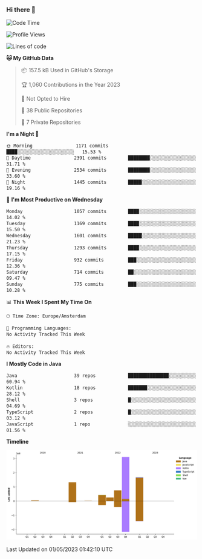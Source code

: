 ### Hi there 👋


<!--START_SECTION:waka-->
![Code Time](http://img.shields.io/badge/Code%20Time-3%2C173%20hrs%2040%20mins-blue)

![Profile Views](http://img.shields.io/badge/Profile%20Views-0-blue)

![Lines of code](https://img.shields.io/badge/From%20Hello%20World%20I%27ve%20Written-7.6%20million%20lines%20of%20code-blue)

**🐱 My GitHub Data** 

> 📦 157.5 kB Used in GitHub's Storage 
 > 
> 🏆 1,060 Contributions in the Year 2023
 > 
> 🚫 Not Opted to Hire
 > 
> 📜 38 Public Repositories 
 > 
> 🔑 7 Private Repositories 
 > 
**I'm a Night 🦉** 

```text
🌞 Morning                1171 commits        ████░░░░░░░░░░░░░░░░░░░░░   15.53 % 
🌆 Daytime                2391 commits        ████████░░░░░░░░░░░░░░░░░   31.71 % 
🌃 Evening                2534 commits        ████████░░░░░░░░░░░░░░░░░   33.60 % 
🌙 Night                  1445 commits        █████░░░░░░░░░░░░░░░░░░░░   19.16 % 
```
📅 **I'm Most Productive on Wednesday** 

```text
Monday                   1057 commits        ████░░░░░░░░░░░░░░░░░░░░░   14.02 % 
Tuesday                  1169 commits        ████░░░░░░░░░░░░░░░░░░░░░   15.50 % 
Wednesday                1601 commits        █████░░░░░░░░░░░░░░░░░░░░   21.23 % 
Thursday                 1293 commits        ████░░░░░░░░░░░░░░░░░░░░░   17.15 % 
Friday                   932 commits         ███░░░░░░░░░░░░░░░░░░░░░░   12.36 % 
Saturday                 714 commits         ██░░░░░░░░░░░░░░░░░░░░░░░   09.47 % 
Sunday                   775 commits         ███░░░░░░░░░░░░░░░░░░░░░░   10.28 % 
```


📊 **This Week I Spent My Time On** 

```text
🕑︎ Time Zone: Europe/Amsterdam

💬 Programming Languages: 
No Activity Tracked This Week

🔥 Editors: 
No Activity Tracked This Week
```

**I Mostly Code in Java** 

```text
Java                     39 repos            ███████████████░░░░░░░░░░   60.94 % 
Kotlin                   18 repos            ███████░░░░░░░░░░░░░░░░░░   28.12 % 
Shell                    3 repos             █░░░░░░░░░░░░░░░░░░░░░░░░   04.69 % 
TypeScript               2 repos             █░░░░░░░░░░░░░░░░░░░░░░░░   03.12 % 
JavaScript               1 repo              ░░░░░░░░░░░░░░░░░░░░░░░░░   01.56 % 
```



**Timeline**

![Lines of Code chart](https://raw.githubusercontent.com/powercasgamer/powercasgamer/master/assets/bar_graph.png)


 Last Updated on 01/05/2023 01:42:10 UTC
<!--END_SECTION:waka-->

